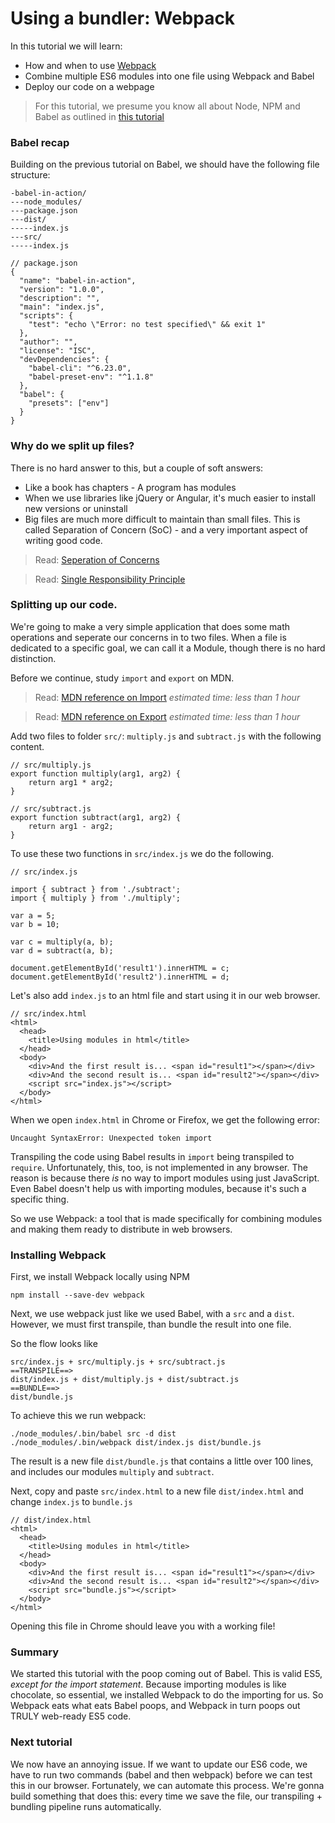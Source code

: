 # Using a bundler: Webpack
In this tutorial we will learn:
- How and when to use [Webpack](https://webpack.js.org/)
- Combine multiple ES6 modules into one file using Webpack and Babel
- Deploy our code on a webpage

> For this tutorial, we presume you know all about Node, NPM and Babel as outlined in [this tutorial]()

### Babel recap
Building on the previous tutorial on Babel, we should have the following file structure:

```
-babel-in-action/
---node_modules/
---package.json
---dist/
-----index.js
---src/
-----index.js
```

```
// package.json
{
  "name": "babel-in-action",
  "version": "1.0.0",
  "description": "",
  "main": "index.js",
  "scripts": {
    "test": "echo \"Error: no test specified\" && exit 1"
  },
  "author": "",
  "license": "ISC",
  "devDependencies": {
    "babel-cli": "^6.23.0",
    "babel-preset-env": "^1.1.8"
  },
  "babel": {
    "presets": ["env"]
  }
}
```

### Why do we split up files?
There is no hard answer to this, but a couple of soft answers:
- Like a book has chapters - A program has modules
- When we use libraries like jQuery or Angular, it's much easier to install new versions or uninstall
- Big files are much more difficult to maintain than small files. This is called Separation of Concern (SoC) - and a very important aspect of writing good code.

> Read: [Seperation of Concerns](http://deviq.com/separation-of-concerns/)

> Read: [Single Responsibility Principle](http://deviq.com/single-responsibility-principle/)

### Splitting up our code.
We're going to make a very simple application that does some math operations and seperate our concerns in to two files. When a file is dedicated to a specific goal, we can call it a Module, though there is no hard distinction.

Before we continue, study `import` and `export` on MDN.

> Read: [MDN reference on Import](https://developer.mozilla.org/en-US/docs/Web/JavaScript/Reference/Statements/import) _estimated time: less than 1 hour_

> Read: [MDN reference on Export](https://developer.mozilla.org/en-US/docs/Web/JavaScript/Reference/Statements/export) _estimated time: less than 1 hour_

Add two files to folder `src/`: `multiply.js` and `subtract.js` with the following content.
```
// src/multiply.js
export function multiply(arg1, arg2) {
	return arg1 * arg2;
}
```

```
// src/subtract.js
export function subtract(arg1, arg2) {
	return arg1 - arg2;
}
```

To use these two functions in `src/index.js` we do the following.
```
// src/index.js

import { subtract } from './subtract';
import { multiply } from './multiply';

var a = 5;
var b = 10;

var c = multiply(a, b);
var d = subtract(a, b);

document.getElementById('result1').innerHTML = c;
document.getElementById('result2').innerHTML = d;
```

Let's also add `index.js` to an html file and start using it in our web browser.
```
// src/index.html
<html>
  <head>
  	<title>Using modules in html</title>
  </head>
  <body>
    <div>And the first result is... <span id="result1"></span></div>
    <div>And the second result is... <span id="result2"></span></div>
    <script src="index.js"></script>
  </body>
</html>
```

When we open `index.html` in Chrome or Firefox, we get the following error:
```
Uncaught SyntaxError: Unexpected token import
```

Transpiling the code using Babel results in `import` being transpiled to `require`. Unfortunately, this, too, is not implemented in any browser. The reason is because there _is_ no way to import modules using just JavaScript. Even Babel doesn't help us with importing modules, because it's such a specific thing.

So we use Webpack: a tool that is made specifically for combining modules and making them ready to distribute in web browsers.

### Installing Webpack
First, we install Webpack locally using NPM
```
npm install --save-dev webpack
```

Next, we use webpack just like we used Babel, with a `src` and a `dist`. However, we must first transpile, than bundle the result into one file.

So the flow looks like
```
src/index.js + src/multiply.js + src/subtract.js
==TRANSPILE==>
dist/index.js + dist/multiply.js + dist/subtract.js
==BUNDLE==>
dist/bundle.js
```

To achieve this we run webpack:
```
./node_modules/.bin/babel src -d dist
./node_modules/.bin/webpack dist/index.js dist/bundle.js
```

The result is a new file `dist/bundle.js` that contains a little over 100 lines, and includes our modules `multiply` and `subtract`.

Next, copy and paste `src/index.html` to a new file `dist/index.html` and change `index.js` to `bundle.js`

```
// dist/index.html
<html>
  <head>
  	<title>Using modules in html</title>
  </head>
  <body>
    <div>And the first result is... <span id="result1"></span></div>
    <div>And the second result is... <span id="result2"></span></div>
    <script src="bundle.js"></script>
  </body>
</html>
```

Opening this file in Chrome should leave you with a working file!

### Summary
We started this tutorial with the poop coming out of Babel. This is valid ES5, *except for the import statement*. Because importing modules is like chocolate, so essential, we installed Webpack to do the importing for us. So Webpack eats what eats Babel poops, and Webpack in turn poops out TRULY web-ready ES5 code.

### Next tutorial
We now have an annoying issue. If we want to update our ES6 code, we have to run two commands (babel and then webpack) before we can test this in our browser. Fortunately, we can automate this process. We're gonna build something that does this: every time we save the file, our transpiling + bundling pipeline runs automatically. 

